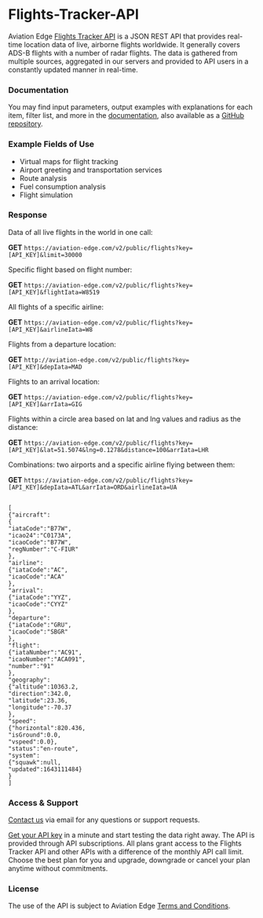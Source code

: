 # Flights-Tracker-API
Aviation Edge <a href="https://aviation-edge.com/flight-radar-and-tracker-api/"> Flights Tracker API</a> is a JSON REST API that provides real-time location data of live, airborne flights worldwide. It generally covers ADS-B flights with a number of radar flights. The data is gathered from multiple sources, aggregated in  our servers and provided to API users in a constantly updated manner in real-time.

### Documentation
You may find input parameters, output examples with explanations for each item, filter list, and more in the [documentation](https://aviation-edge.com/developers/), also available as a [GitHub repository](https://github.com/AviationEdgeAPI/aviation-edge-api). 

### Example Fields of Use
- Virtual maps for flight tracking
- Airport greeting and transportation services
- Route analysis
- Fuel consumption analysis
- Flight simulation

### Response
Data of all live flights in the world in one call:

**GET** `https://aviation-edge.com/v2/public/flights?key=[API_KEY]&limit=30000`

Specific flight based on flight number:

**GET** `https://aviation-edge.com/v2/public/flights?key=[API_KEY]&flightIata=W8519`

All flights of a specific airline:

**GET** `https://aviation-edge.com/v2/public/flights?key=[API_KEY]&airlineIata=W8`

Flights from a departure location:

**GET** `http://aviation-edge.com/v2/public/flights?key=[API_KEY]&depIata=MAD`

Flights to an arrival location:

**GET** `https://aviation-edge.com/v2/public/flights?key=[API_KEY]&arrIata=GIG`

Flights within a circle area based on lat and lng values and radius as the distance:

**GET** `https://aviation-edge.com/v2/public/flights?key=[API_KEY]&lat=51.5074&lng=0.1278&distance=100&arrIata=LHR`

Combinations: two airports and a specific airline flying between them:

**GET** `https://aviation-edge.com/v2/public/flights?key=[API_KEY]&depIata=ATL&arrIata=ORD&airlineIata=UA`

```

[
{"aircraft":
{
"iataCode":"B77W",
"icao24":"C0173A",
"icaoCode":"B77W",
"regNumber":"C-FIUR"
},
"airline":
{"iataCode":"AC",
"icaoCode":"ACA"
},
"arrival":
{"iataCode":"YYZ",
"icaoCode":"CYYZ"
},
"departure":
{"iataCode":"GRU",
"icaoCode":"SBGR"
},
"flight":
{"iataNumber":"AC91",
"icaoNumber":"ACA091",
"number":"91"
},
"geography":
{"altitude":10363.2,
"direction":342.0,
"latitude":23.36,
"longitude":-70.37
},
"speed":
{"horizontal":820.436,
"isGround":0.0,
"vspeed":0.0},
"status":"en-route",
"system":
{"squawk":null,
"updated":1643111484}
}
]
```

### Access & Support
[Contact us](https://aviation-edge.com/contact/) via email for any questions or support requests.

[Get your API key](https://aviation-edge.com/premium-api/) in a minute and start testing the data right away. The API is provided through API subscriptions. All plans grant access to the Flights Tracker API and other APIs with a difference of the monthly API call limit. Choose the best plan for you and upgrade, downgrade or cancel your plan anytime without  commitments.

### License
The use of the API is subject to Aviation Edge [Terms and Conditions](https://aviation-edge.com/api-terms-of-service/).

